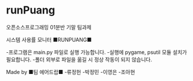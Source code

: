 # runPuang
오픈소스프로그래밍 01분반 기말 팀과제

시스템 사용률 모니터
■RUNPUANG■

-프로그램은 main.py 파일로 실행 가능합니다.
-실행에 pygame, psutil 모듈 설치가 필요합니다.
-폴더 외부로 파일을 옮길 시 정상 작동이 되지 않습니다.



Made by
■팀 에어드랍■
-류정헌
-박정민
-이영은
-조아현
